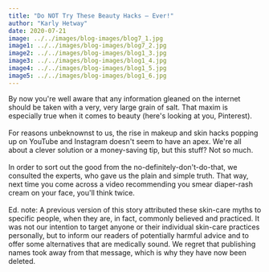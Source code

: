 ```yaml
---
title: "Do NOT Try These Beauty Hacks — Ever!"
author: "Karly Hetway"
date: 2020-07-21
image: ../../images/blog-images/blog7_1.jpg
image1: ../../images/blog-images/blog7_2.jpg
image2: ../../images/blog-images/blog1_3.jpg
image3: ../../images/blog-images/blog1_4.jpg
image4: ../../images/blog-images/blog1_5.jpg
image5: ../../images/blog-images/blog1_6.jpg
---
```

By now you're well aware that any information gleaned on the internet should be taken with a very, very large grain of salt. That maxim is especially true when it comes to beauty (here's looking at you, Pinterest).
<br></br>
For reasons unbeknownst to us, the rise in makeup and skin hacks popping up on YouTube and Instagram doesn't seem to have an apex. We're all about a clever solution or a money-saving tip, but this stuff? Not so much.
<br></br>
In order to sort out the good from the no-definitely-don't-do-that, we consulted the experts, who gave us the plain and simple truth. That way, next time you come across a video recommending you smear diaper-rash cream on your face, you'll think twice.
<br></br>
Ed. note: A previous version of this story attributed these skin-care myths to specific people, when they are, in fact, commonly believed and practiced. It was not our intention to target anyone or their individual skin-care practices personally, but to inform our readers of potentially harmful advice and to offer some alternatives that are medically sound. We regret that publishing names took away from that message, which is why they have now been deleted.
